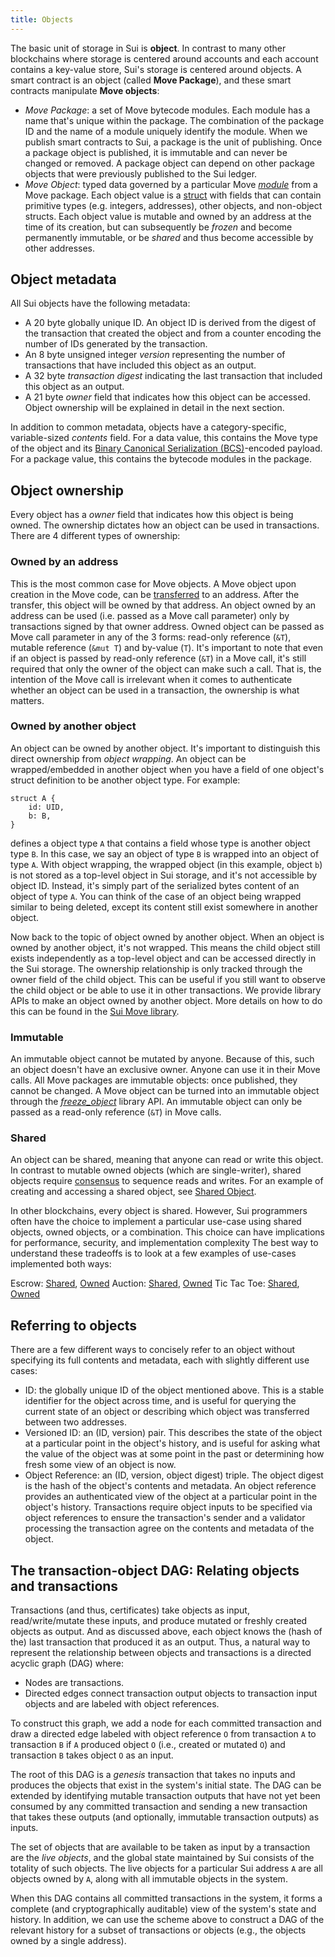 ```yaml
---
title: Objects
---
```


The basic unit of storage in Sui is **object**. In contrast to many other blockchains where storage is centered around accounts and each account contains a key-value store, Sui's storage is centered around objects. A smart contract is an object (called **Move Package**), and these smart contracts manipulate **Move objects**:
* *Move Package*: a set of Move bytecode modules. Each module has a name that's unique within the package. The combination of the package ID and the name of a module uniquely identify the module. When we publish smart contracts to Sui, a package is the unit of publishing. Once a package object is published, it is immutable and can never be changed or removed. A package object can depend on other package objects that were previously published to the Sui ledger.
* *Move Object*: typed data governed by a particular Move [*module*](https://github.com/move-language/move/blob/main/language/documentation/book/src/modules-and-scripts.md) from a Move package. Each object value is a [struct](https://github.com/move-language/move/blob/main/language/documentation/book/src/structs-and-resources.md) with fields that can contain primitive types (e.g. integers, addresses), other objects, and non-object structs. Each object value is mutable and owned by an address at the time of its creation, but can subsequently be *frozen* and become permanently immutable, or be *shared* and thus become accessible by other addresses.

## Object metadata

All Sui objects have the following metadata:
* A 20 byte globally unique ID. An object ID is derived from the digest of the transaction that created the object and  from a counter encoding the number of IDs generated by the transaction.
* An 8 byte unsigned integer *version* representing the number of transactions that have included this object as an output.
* A 32 byte *transaction digest* indicating the last transaction that included this object as an output.
* A 21 byte *owner* field that indicates how this object can be accessed. Object ownership will be explained in detail in the next section.

In addition to common metadata, objects have a category-specific, variable-sized *contents* field. For a data value, this contains the Move type of the object and its [Binary Canonical Serialization (BCS)](https://docs.rs/bcs/latest/bcs/)-encoded payload. For a package value, this contains the bytecode modules in the package.

## Object ownership
Every object has a *owner* field that indicates how this object is being owned. The ownership dictates how an object can be used in transactions. There are 4 different types of ownership:

### Owned by an address
This is the most common case for Move objects. A Move object upon creation in the Move code, can be [transferred](../build/move/sui-move-library.md) to an address. After the transfer, this object will be owned by that address. An object owned by an address can be used (i.e. passed as a Move call parameter) only by transactions signed by that owner address. Owned object can be passed as Move call parameter in any of the 3 forms: read-only reference (`&T`), mutable reference (`&mut T`) and by-value (`T`). It's important to note that even if an object is passed by read-only reference (`&T`) in a Move call, it's still required that only the owner of the object can make such a call. That is, the intention of the Move call is irrelevant when it comes to authenticate whether an object can be used in a transaction, the ownership is what matters.

### Owned by another object
An object can be owned by another object. It's important to distinguish this direct ownership from *object wrapping*. An object can be wrapped/embedded in another object when you have a field of one object's struct definition to be another object type. For example:
```
struct A {
    id: UID,
    b: B,
}
```
defines a object type `A` that contains a field whose type is another object type `B`. In this case, we say an object of type `B` is wrapped into an object of type `A`. With object wrapping, the wrapped object (in this example, object `b`) is not stored as a top-level object in Sui storage, and it's not accessible by object ID. Instead, it's simply part of the serialized bytes content of an object of type `A`. You can think of the case of an object being wrapped similar to being deleted, except its content still exist somewhere in another object.

Now back to the topic of object owned by another object. When an object is owned by another object, it's not wrapped. This means the child object still exists independently as a top-level object and can be accessed directly in the Sui storage. The ownership relationship is only tracked through the owner field of the child object. This can be useful if you still want to observe the child object or be able to use it in other transactions. We provide library APIs to make an object owned by another object. More details on how to do this can be found in the [Sui Move library](../build/move/sui-move-library.md).

### Immutable
An immutable object cannot be mutated by anyone. Because of this, such an object doesn't have an exclusive owner. Anyone can use it in their Move calls. All Move packages are immutable objects: once published, they cannot be changed. A Move object can be turned into an immutable object through the [*freeze_object*](../build/move/sui-move-library#immutable) library API. An immutable object can only be passed as a read-only reference (`&T`) in Move calls.

### Shared
An object can be shared, meaning that anyone can read or write this object. In contrast to mutable owned objects (which are single-writer), shared objects require [consensus](architecture/consensus.md) to sequence reads and writes. For an example of creating and accessing a shared object, see [Shared Object](../explore/move-examples/basics.md#shared-object).

In other blockchains, every object is shared. However, Sui programmers often have the choice to implement a particular use-case using shared objects, owned objects, or a combination. This choice can have implications for performance, security, and implementation complexity The best way to understand these tradeoffs is to look at a few examples of use-cases implemented both ways:

Escrow: [Shared](https://github.com/MystenLabs/sui/blob/main/sui_programmability/examples/defi/sources/shared_escrow.move), [Owned](https://github.com/MystenLabs/sui/blob/main/sui_programmability/examples/defi/sources/escrow.move)
Auction: [Shared](https://github.com/MystenLabs/sui/blob/main/sui_programmability/examples/nfts/sources/shared_auction.move), [Owned](https://github.com/MystenLabs/sui/blob/main/sui_programmability/examples/nfts/sources/auction.move)
Tic Tac Toe: [Shared](https://github.com/MystenLabs/sui/blob/main/sui_programmability/examples/games/sources/shared_tic_tac_toe.move), [Owned](https://github.com/MystenLabs/sui/blob/main/sui_programmability/examples/games/sources/tic_tac_toe.move)


## Referring to objects

There are a few different ways to concisely refer to an object without specifying its full contents and metadata, each with slightly different use cases:
* ID: the globally unique ID of the object mentioned above. This is a stable identifier for the object across time, and is useful for querying the current state of an object or describing which object was transferred between two addresses.
* Versioned ID: an (ID, version) pair. This describes the state of the object at a particular point in the object's history, and is useful for asking what the value of the object was at some point in the past or determining how fresh some view of an object is now.
* Object Reference: an (ID, version, object digest) triple. The object digest is the hash of the object's contents and metadata. An object reference provides an authenticated view of the object at a particular point in the object's history. Transactions require object inputs to be specified via object references to ensure the transaction's sender and a validator processing the transaction agree on the contents and metadata of the object.

## The transaction-object DAG: Relating objects and transactions

Transactions (and thus, certificates) take objects as input, read/write/mutate these inputs, and produce mutated or freshly created objects as output. And as discussed above, each object knows the (hash of the) last transaction that produced it as an output. Thus, a natural way to represent the relationship between objects and transactions is a directed acyclic graph (DAG) where:
* Nodes are transactions.
* Directed edges connect transaction output objects to transaction input objects and are labeled with object references.

To construct this graph, we add a node for each committed transaction and draw a directed edge labeled with object reference `O` from transaction `A` to transaction `B` if `A` produced object `O` (i.e., created or mutated `O`) and transaction `B` takes object `O` as an input.

The root of this DAG is a *genesis* transaction that takes no inputs and produces the objects that exist in the system's initial state. The DAG can be extended by identifying mutable transaction outputs that have not yet been consumed by any committed transaction and sending a new transaction that takes these outputs (and optionally, immutable transaction outputs) as inputs.

The set of objects that are available to be taken as input by a transaction are the *live objects*, and the global state maintained by Sui consists of the totality of such objects. The live objects for a particular Sui address `A` are all objects owned by `A`, along with all immutable objects in the system.

When this DAG contains all committed transactions in the system, it forms a complete (and cryptographically auditable) view of the system's state and history. In addition, we can use the scheme above to construct a DAG of the relevant history for a subset of transactions or objects (e.g., the objects owned by a single address).

